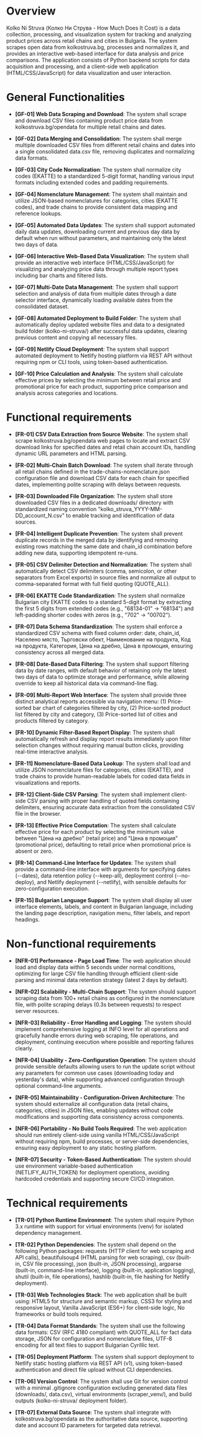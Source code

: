 # Overview

Kolko Ni Struva (Колко Ни Струва - How Much Does It Cost) is a data collection, processing, and visualization system for tracking and analyzing product prices across retail chains and cities in Bulgaria. The system scrapes open data from kolkostruva.bg, processes and normalizes it, and provides an interactive web-based interface for data analysis and price comparisons. The application consists of Python backend scripts for data acquisition and processing, and a client-side web application (HTML/CSS/JavaScript) for data visualization and user interaction.

# General Functionalities

- **[GF-01] Web Data Scraping and Download**: The system shall scrape and download CSV files containing product price data from kolkostruva.bg/opendata for multiple retail chains and dates.

- **[GF-02] Data Merging and Consolidation**: The system shall merge multiple downloaded CSV files from different retail chains and dates into a single consolidated data.csv file, removing duplicates and normalizing data formats.

- **[GF-03] City Code Normalization**: The system shall normalize city codes (EKATTE) to a standardized 5-digit format, handling various input formats including extended codes and padding requirements.

- **[GF-04] Nomenclature Management**: The system shall maintain and utilize JSON-based nomenclatures for categories, cities (EKATTE codes), and trade chains to provide consistent data mapping and reference lookups.

- **[GF-05] Automated Data Updates**: The system shall support automated daily data updates, downloading current and previous day data by default when run without parameters, and maintaining only the latest two days of data.

- **[GF-06] Interactive Web-Based Data Visualization**: The system shall provide an interactive web interface (HTML/CSS/JavaScript) for visualizing and analyzing price data through multiple report types including bar charts and filtered lists.

- **[GF-07] Multi-Date Data Management**: The system shall support selection and analysis of data from multiple dates through a date selector interface, dynamically loading available dates from the consolidated dataset.

- **[GF-08] Automated Deployment to Build Folder**: The system shall automatically deploy updated website files and data to a designated build folder (kolko-ni-struva/) after successful data updates, clearing previous content and copying all necessary files.

- **[GF-09] Netlify Cloud Deployment**: The system shall support automated deployment to Netlify hosting platform via REST API without requiring npm or CLI tools, using token-based authentication.

- **[GF-10] Price Calculation and Analysis**: The system shall calculate effective prices by selecting the minimum between retail price and promotional price for each product, supporting price comparison and analysis across categories and locations.

# Functional requirements

- **[FR-01] CSV Data Extraction from Source Website**: The system shall scrape kolkostruva.bg/opendata web pages to locate and extract CSV download links for specified dates and retail chain account IDs, handling dynamic URL parameters and HTML parsing.

- **[FR-02] Multi-Chain Batch Download**: The system shall iterate through all retail chains defined in the trade-chains-nomenclature.json configuration file and download CSV data for each chain for specified dates, implementing polite scraping with delays between requests.

- **[FR-03] Downloaded File Organization**: The system shall store downloaded CSV files in a dedicated downloads/ directory with standardized naming convention "kolko_struva_YYYY-MM-DD_account_N.csv" to enable tracking and identification of data sources.

- **[FR-04] Intelligent Duplicate Prevention**: The system shall prevent duplicate records in the merged data by identifying and removing existing rows matching the same date and chain_id combination before adding new data, supporting idempotent re-runs.

- **[FR-05] CSV Delimiter Detection and Normalization**: The system shall automatically detect CSV delimiters (comma, semicolon, or other separators from Excel exports) in source files and normalize all output to comma-separated format with full field quoting (QUOTE_ALL).

- **[FR-06] EKATTE Code Standardization**: The system shall normalize Bulgarian city EKATTE codes to a standard 5-digit format by extracting the first 5 digits from extended codes (e.g., "68134-01" → "68134") and left-padding shorter codes with zeros (e.g., "702" → "00702").

- **[FR-07] Data Schema Standardization**: The system shall enforce a standardized CSV schema with fixed column order: date, chain_id, Населено място, Търговски обект, Наименование на продукта, Код на продукта, Категория, Цена на дребно, Цена в промоция, ensuring consistency across all merged data.

- **[FR-08] Date-Based Data Filtering**: The system shall support filtering data by date ranges, with default behavior of retaining only the latest two days of data to optimize storage and performance, while allowing override to keep all historical data via command-line flag.

- **[FR-09] Multi-Report Web Interface**: The system shall provide three distinct analytical reports accessible via navigation menu: (1) Price-sorted bar chart of categories filtered by city, (2) Price-sorted product list filtered by city and category, (3) Price-sorted list of cities and products filtered by category.

- **[FR-10] Dynamic Filter-Based Report Display**: The system shall automatically refresh and display report results immediately upon filter selection changes without requiring manual button clicks, providing real-time interactive analysis.

- **[FR-11] Nomenclature-Based Data Lookup**: The system shall load and utilize JSON nomenclature files for categories, cities (EKATTE), and trade chains to provide human-readable labels for coded data fields in visualizations and reports.

- **[FR-12] Client-Side CSV Parsing**: The system shall implement client-side CSV parsing with proper handling of quoted fields containing delimiters, ensuring accurate data extraction from the consolidated CSV file in the browser.

- **[FR-13] Effective Price Computation**: The system shall calculate effective price for each product by selecting the minimum value between "Цена на дребно" (retail price) and "Цена в промоция" (promotional price), defaulting to retail price when promotional price is absent or zero.

- **[FR-14] Command-Line Interface for Updates**: The system shall provide a command-line interface with arguments for specifying dates (--dates), data retention policy (--keep-all), deployment control (--no-deploy), and Netlify deployment (--netlify), with sensible defaults for zero-configuration execution.

- **[FR-15] Bulgarian Language Support**: The system shall display all user interface elements, labels, and content in Bulgarian language, including the landing page description, navigation menu, filter labels, and report headings.

# Non-functional requirements

- **[NFR-01] Performance - Page Load Time**: The web application should load and display data within 5 seconds under normal conditions, optimizing for large CSV file handling through efficient client-side parsing and minimal data retention strategy (latest 2 days by default).

- **[NFR-02] Scalability - Multi-Chain Support**: The system should support scraping data from 100+ retail chains as configured in the nomenclature file, with polite scraping delays (0.3s between requests) to respect server resources.

- **[NFR-03] Reliability - Error Handling and Logging**: The system should implement comprehensive logging at INFO level for all operations and gracefully handle errors during web scraping, file operations, and deployment, continuing execution where possible and reporting failures clearly.

- **[NFR-04] Usability - Zero-Configuration Operation**: The system should provide sensible defaults allowing users to run the update script without any parameters for common use cases (downloading today and yesterday's data), while supporting advanced configuration through optional command-line arguments.

- **[NFR-05] Maintainability - Configuration-Driven Architecture**: The system should externalize all configuration data (retail chains, categories, cities) in JSON files, enabling updates without code modifications and supporting data consistency across components.

- **[NFR-06] Portability - No Build Tools Required**: The web application should run entirely client-side using vanilla HTML/CSS/JavaScript without requiring npm, build processes, or server-side dependencies, ensuring easy deployment to any static hosting platform.

- **[NFR-07] Security - Token-Based Authentication**: The system should use environment variable-based authentication (NETLIFY_AUTH_TOKEN) for deployment operations, avoiding hardcoded credentials and supporting secure CI/CD integration.

# Technical requirements

- **[TR-01] Python Runtime Environment**: The system shall require Python 3.x runtime with support for virtual environments (venv) for isolated dependency management.

- **[TR-02] Python Dependencies**: The system shall depend on the following Python packages: requests (HTTP client for web scraping and API calls), beautifulsoup4 (HTML parsing for web scraping), csv (built-in, CSV file processing), json (built-in, JSON processing), argparse (built-in, command-line interface), logging (built-in, application logging), shutil (built-in, file operations), hashlib (built-in, file hashing for Netlify deployment).

- **[TR-03] Web Technologies Stack**: The web application shall be built using: HTML5 for structure and semantic markup, CSS3 for styling and responsive layout, Vanilla JavaScript (ES6+) for client-side logic, No frameworks or build tools required.

- **[TR-04] Data Format Standards**: The system shall use the following data formats: CSV (RFC 4180 compliant) with QUOTE_ALL for fact data storage, JSON for configuration and nomenclature files, UTF-8 encoding for all text files to support Bulgarian Cyrillic text.

- **[TR-05] Deployment Platform**: The system shall support deployment to Netlify static hosting platform via REST API (v1), using token-based authentication and direct file upload without CLI dependencies.

- **[TR-06] Version Control**: The system shall use Git for version control with a minimal .gitignore configuration excluding generated data files (downloads/, data.csv), virtual environments (scraper_venv/), and build outputs (kolko-ni-struva/ deployment folder).

- **[TR-07] External Data Source**: The system shall integrate with kolkostruva.bg/opendata as the authoritative data source, supporting date and account ID parameters for targeted data retrieval.
